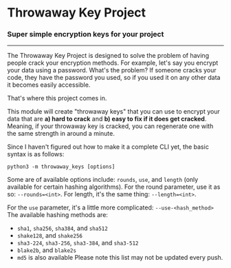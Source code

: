 # Throwaway Key Project
### Super simple encryption keys for your project
---

The Throwaway Key Project is designed to solve the problem of having people crack your encryption methods.
For example, let's say you encrypt your data using a password. What's the problem? If someone cracks your code, they have the password you used, so if you used it on any other data it becomes easily accessible.

That's where this project comes in.

This module will create "throwaway keys" that you can use to encrypt your data that are **a) hard to crack** and **b) easy to fix if it does get cracked**. Meaning, if your throwaway key is cracked, you can regenerate one with the same strength in around a minute.

Since I haven't figured out how to make it a complete CLI yet, the basic syntax is as follows:
```
python3 -m throwaway_keys [options]
```

Some are of available options include: `rounds`, `use`, and `length` (only available for certain hashing algorithms).
For the round parameter, use it as so: `--rounds=<int>`.
For length, it's  the same thing: `--length=<int>`.

For the `use` parameter, it's a little more complicated:
`--use-<hash_method>`
The available hashing methods are:
  - `sha1`, `sha256`, `sha384`, and `sha512`
  - `shake128`, and `shake256`
  - `sha3-224`, `sha3-256`, `sha3-384`, and `sha3-512`
  - `blake2b`, and `blake2s`
  - `md5` is also available
Please note this list may not be updated every push.
